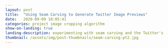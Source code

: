 ```yaml
---
layout: post
title:  "Using Seam Carving to Generate Twitter Image Previews"
date:   2020-09-09 10:05:41
categories: project image cropping algorithm
show-on-landing: true
landing-description: experimenting with seam carving and the Twitter's image preview algorithm
thumbnail: /assets/img/post-thumbnails/seam-carving-pt2.jpg
---
```




